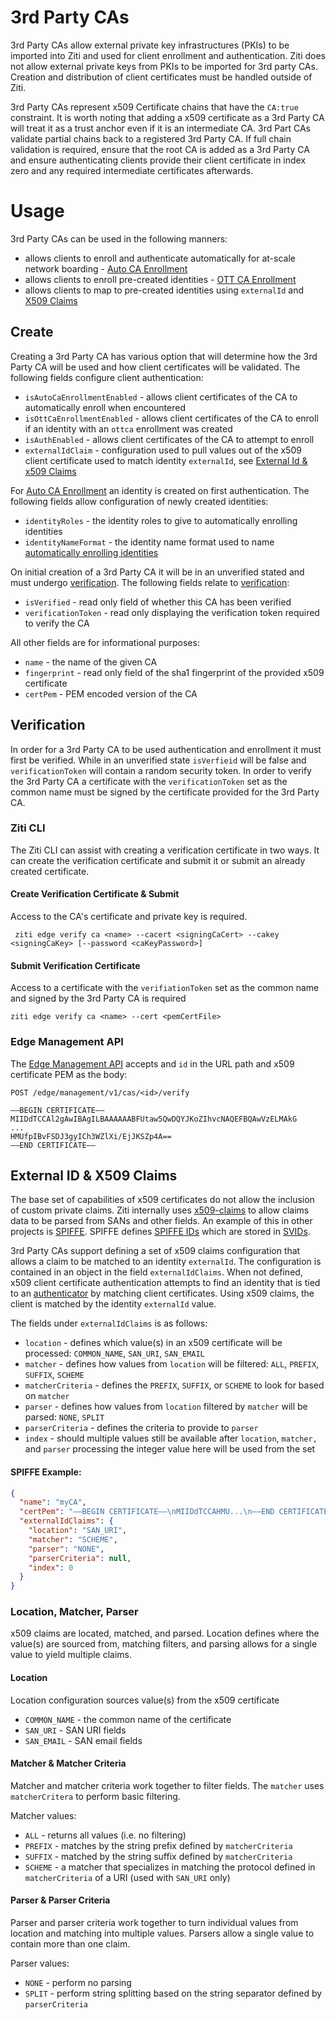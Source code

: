 # 3rd Party CAs

3rd Party CAs allow external private key infrastructures (PKIs) to be imported into Ziti and used for client enrollment
and authentication. Ziti does not allow external private keys from PKIs to be imported for 3rd party CAs. Creation and
distribution of client certificates must be handled outside of Ziti.

3rd Party CAs represent x509 Certificate chains that have the `CA:true` constraint. It is worth noting
that adding a x509 certificate as a 3rd Party CA will treat it as a trust anchor even if it is an intermediate CA.
3rd Part CAs validate partial chains back to a registered 3rd Party CA. If full chain validation is required, ensure
that the root CA is added as a 3rd Party CA and ensure authenticating clients provide their client certificate in
index zero and any required intermediate certificates afterwards.


# Usage 

3rd Party CAs can be used in the following manners:
- allows clients to enroll and authenticate automatically for at-scale network boarding - [Auto CA Enrollment](../enrollment#auto-ca-enrollment)
- allows clients to enroll pre-created identities - [OTT CA Enrollment](../enrollment#ott-ca-enrollment)
- allows clients to map to pre-created identities using `externalId` and [X509 Claims](#external-id--x509-claims)


## Create

Creating a 3rd Party CA has various option that will determine how the 3rd Party CA will be used and how client
certificates will be validated. The following fields configure client authentication:

- `isAutoCaEnrollmentEnabled` - allows client certificates of the CA to automatically enroll when encountered
- `isOttCaEnrollmentEnabled` - allows client certificates of the CA to enroll if an identity with an `ottca` enrollment was created
- `isAuthEnabled` - allows client certificates of the CA to attempt to enroll
- `externalIdClaim` - configuration used to pull values out of the x509 client certificate used to match identity `externalId`, see [External Id & x509 Claims](#external-id--x509-claims)



For [Auto CA Enrollment](../enrollment#auto-ca-enrollment) an identity is created on first authentication. 
The following fields allow configuration of newly created identities:

- `identityRoles` - the identity roles to give to automatically enrolling identities
- `identityNameFormat` - the identity name format used to name [automatically enrolling identities](../enrollment#auto-ca-enrollment)

On initial creation of a 3rd Party CA it will be in an unverified stated and must undergo [verification](#verification).
The following fields relate to [verification](#verification):

- `isVerified` - read only field of whether this CA has been verified
- `verificationToken` - read only displaying the verification token required to verify the CA

All other fields are for informational purposes:
- `name` - the name of the given CA
- `fingerprint` - read only field of the sha1 fingerprint of the provided x509 certificate
- `certPem` - PEM encoded version of the CA


## Verification 

In order for a 3rd Party CA to be used authentication and enrollment it must first be verified. While in an unverified
state `isVerfieid` will be false and `verificationToken` will contain a random security token. In order to verify
the 3rd Party CA a certificate with the `verificationToken` set as the common name must be signed by the certificate
provided for the 3rd Party CA.

### Ziti CLI

The Ziti CLI can assist with creating a verification certificate in two ways. It can create the verification certificate
and submit it or submit an already created certificate.

#### Create Verification Certificate & Submit

Access to the CA's certificate and private key is required.

` ziti edge verify ca <name> --cacert <signingCaCert> --cakey <signingCaKey> [--password <caKeyPassword>]`

#### Submit Verification Certificate

Access to a certificate with the `verifiationToken` set as the common name and signed by the 3rd Party CA is required

`ziti edge verify ca <name> --cert <pemCertFile>`

### Edge Management API

The [Edge Management API](../../api/edge-apis#edge-management-api) accepts and `id` in the URL path and x509 certificate PEM
as the body:

`POST /edge/management/v1/cas/<id>/verify`
```
—–BEGIN CERTIFICATE—–
MIIDdTCCAl2gAwIBAgILBAAAAAABFUtaw5QwDQYJKoZIhvcNAQEFBQAwVzELMAkG
...
HMUfpIBvFSDJ3gyICh3WZlXi/EjJKSZp4A==
—–END CERTIFICATE—–
```

## External ID & X509 Claims

The base set of capabilities of x509 certificates do not allow the inclusion of custom private claims. Ziti internally
uses [x509-claims](https://github.com/openziti/x509-claims) to allow claims data to be parsed from SANs and other
fields. An example of this in other projects is [SPIFFE](https://spiffe.io/). SPIFFE defines [SPIFFE IDs](https://spiffe.io/docs/latest/spiffe-about/spiffe-concepts/#spiffe-id)
which are stored in [SVIDs](https://spiffe.io/docs/latest/spiffe-about/spiffe-concepts/#spiffe-verifiable-identity-document-svid).

3rd Party CAs support defining a set of x509 claims configuration that allows a claim to be matched to an identity
`externalId`. The configuration is contained in an object in the field `externalIdClaims`. When not defined, x509
client certificate authentication attempts to find an identity that is tied to an [authenticator](auth#authenticators) 
by matching client certificates. Using x509 claims, the client is matched by the identity `externalId` value.

The fields under `externalIdClaims` is as follows:

- `location` - defines which value(s) in an x509 certificate will be processed: `COMMON_NAME`, `SAN_URI`, `SAN_EMAIL`
- `matcher` - defines how values from `location` will be filtered: `ALL`, `PREFIX`, `SUFFIX`, `SCHEME`
- `matcherCriteria` - defines the `PREFIX`, `SUFFIX`, or `SCHEME` to look for based on `matcher`
- `parser` - defines how values from `location` filtered by `matcher` will be parsed: `NONE`, `SPLIT`
- `parserCriteria` - defines the criteria to provide to `parser`
- `index` - should multiple values still be available after `location`, `matcher,` and `parser` processing the integer value here will be used from the set

#### SPIFFE Example:

```json
{
  "name": "myCA",
  "certPem": "—–BEGIN CERTIFICATE—–\nMIIDdTCCAHMU...\n—–END CERTIFICATE—–",
  "externalIdClaims": {
    "location": "SAN_URI",
    "matcher": "SCHEME",
    "parser": "NONE",
    "parserCriteria": null,
    "index": 0
  }
}
```

### Location, Matcher, Parser

x509 claims are located, matched, and parsed. Location defines where the value(s) are sourced from, matching filters, 
and parsing allows for a single value to yield multiple claims.

#### Location

Location configuration sources value(s) from the x509 certificate

- `COMMON_NAME` - the common name of the certificate
- `SAN_URI` - SAN URI fields
- `SAN_EMAIL` - SAN email fields

#### Matcher & Matcher Criteria

Matcher and matcher criteria work together to filter fields. The `matcher` uses `matcherCritera` to perform basic
filtering.

Matcher values:

- `ALL` - returns all values (i.e. no filtering)
- `PREFIX` - matches by the string prefix defined by `matcherCriteria`
- `SUFFIX` - matched by the string suffix defined by `matcherCriteria`
- `SCHEME` - a matcher that specializes in matching the protocol defined in `matcherCriteria` of  a URI (used with `SAN_URI` only)

#### Parser & Parser Criteria

Parser and parser criteria work together to turn individual values from location and matching into multiple values.
Parsers allow a single value to contain more than one claim.

Parser values:
- `NONE` - perform no parsing
- `SPLIT` - perform string splitting based on the string separator defined by `parserCriteria`